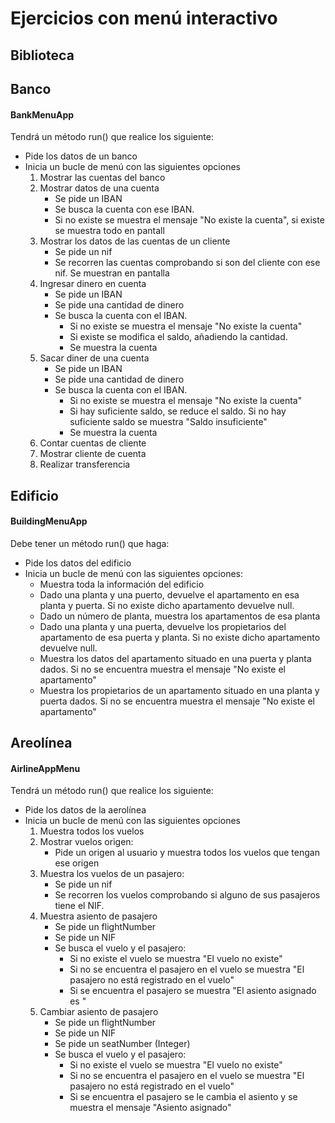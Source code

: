 # Ejercicios con menú interactivo

## Biblioteca



## Banco

#### BankMenuApp

Tendrá un método run() que realice los siguiente:

* Pide los datos de un banco
* Inicia un bucle de menú con las siguientes opciones
  1. Mostrar las cuentas del banco
  2. Mostrar datos de una cuenta
     * Se pide un IBAN
     * Se busca la cuenta con ese IBAN.
     * Si no existe se muestra el mensaje "No existe la cuenta", si existe se muestra todo en pantall
  3. Mostrar los datos de las cuentas de un cliente
     * Se pide un nif
     * Se recorren las cuentas comprobando si son del cliente con ese nif. Se muestran en pantalla
  4. Ingresar dinero en cuenta
     * Se pide un IBAN
     * Se pide una cantidad de dinero
     * Se busca la cuenta con el IBAN.
       * Si no existe se muestra el mensaje "No existe la cuenta"
       * Si existe se modifica el saldo, añadiendo la cantidad.
       * Se muestra la cuenta
  5. Sacar diner de una cuenta
     * Se pide un IBAN
     * Se pide una cantidad de dinero
     * Se busca la cuenta con el IBAN.
       * Si no existe se muestra el mensaje "No existe la cuenta"
       * Si hay suficiente saldo, se reduce el saldo. Si no hay suficiente saldo se muestra "Saldo insuficiente"
       * Se muestra la cuenta
  6. Contar cuentas de cliente
  7. Mostrar cliente de cuenta
  8. Realizar transferencia

## Edificio

#### BuildingMenuApp

Debe tener un método run() que haga:

* Pide los datos del edificio
* Inicia un bucle de menú con las siguientes opciones:
  * Muestra toda la información del edificio
  * Dado una planta y una puerto, devuelve el apartamento en esa planta y puerta. Si no existe dicho apartamento devuelve null.
  * Dado un número de planta, muestra los apartamentos de esa planta
  * Dado una planta y una puerta, devuelve los propietarios del apartamento de esa puerta y planta. Si no existe dicho apartamento devuelve null.
  * Muestra los datos del apartamento situado en una puerta y planta dados. Si no se encuentra muestra el mensaje "No existe el apartamento"
  * Muestra los propietarios de un apartamento situado en una planta y puerta dados. Si no se encuentra muestra el mensaje "No existe el apartamento"

## Areolínea

#### AirlineAppMenu

Tendrá un método run() que realice los siguiente:

* Pide los datos de la aerolínea
* Inicia un bucle de menú con las siguientes opciones
  1. Muestra todos los vuelos
  2. Mostrar vuelos origen:
     * Pide un origen al usuario y muestra todos los vuelos que tengan ese origen
  3. Muestra los vuelos de un pasajero:
     * Se pide un nif
     * Se recorren los vuelos comprobando si alguno de sus pasajeros tiene el NIF.
  4. Muestra asiento de pasajero
     * Se pide un flightNumber
     * Se pide un NIF
     * Se busca el vuelo y el pasajero:
       * Si no existe el vuelo se muestra "El vuelo no existe"
       * Si no se encuentra el pasajero en el vuelo se muestra "El pasajero no está registrado en el vuelo"
       * Si se encuentra el pasajero se muestra "El asiento asignado es "
  5. Cambiar asiento de pasajero
     * Se pide un flightNumber
     * Se pide un NIF
     * Se pide un seatNumber (Integer)
     * Se busca el vuelo y el pasajero:
       * Si no existe el vuelo se muestra "El vuelo no existe"
       * Si no se encuentra el pasajero en el vuelo se muestra "El pasajero no está registrado en el vuelo"
       * Si se encuentra el pasajero se le cambia el asiento y se muestra el mensaje "Asiento asignado"
